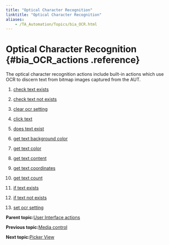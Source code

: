 ```yaml
--- 
title: "Optical Character Recognition"
linktitle: "Optical Character Recognition"
aliases: 
    - /TA_Automation/Topics/bia_OCR.html
---
```

# Optical Character Recognition {#bia_OCR_actions .reference}

The optical character recognition actions include built-in actions which use OCR to discern text from bitmap images captured from the AUT.

1.  [check text exists](../../TA_Automation/Topics/bia_check_text_exists.html)  

2.  [check text not exists](../../TA_Automation/Topics/bia_check_text_not_exists.html)  

3.  [clear ocr setting](../../TA_Automation/Topics/bia_clear_ocr_setting.html)  

4.  [click text](../../TA_Automation/Topics/bia_click_text.html)  

5.  [does text exist](../../TA_Automation/Topics/bia_does_text_exist.html)  

6.  [get text background color](../../TA_Automation/Topics/bia_get_text_background_color.html)  

7.  [get text color](../../TA_Automation/Topics/bia_get_text_color.html)  

8.  [get text content](../../TA_Automation/Topics/bia_get_text_content.html)  

9.  [get text coordinates](../../TA_Automation/Topics/bia_get_text_coordinates.html)  

10. [get text count](../../TA_Automation/Topics/bia_get_text_count.html)  

11. [if text exists](../../TA_Automation/Topics/bia_if_text_exists.html)  

12. [if text not exists](../../TA_Automation/Topics/bia_if_text_not_exists.html)  

13. [set ocr setting](../../TA_Automation/Topics/bia_set_ocr_setting.html)  


**Parent topic:**[User Interface actions](../../TA_Automation/Topics/bia_User_Interface.html)

**Previous topic:**[Media control](../../TA_Automation/Topics/bia_media_control.html)

**Next topic:**[Picker View](../../TA_Automation/Topics/bia_Picker_view.html)


